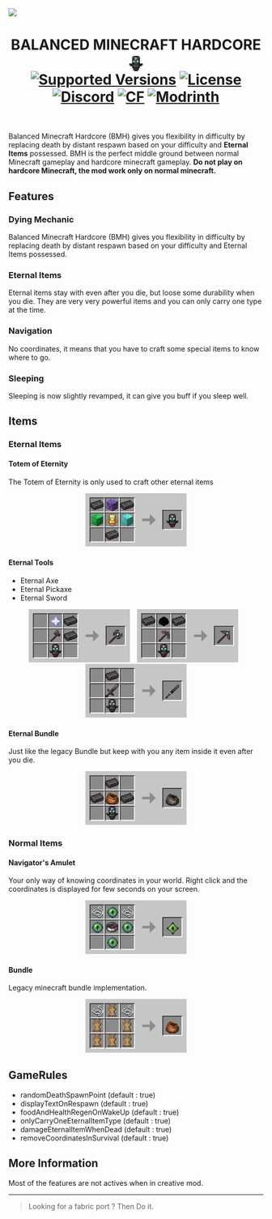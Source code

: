 <img src="https://github.com/MrOrnithorynque/Balanced-Minecraft-Hardcore/blob/main/resources/bmh_banner.png" align="center"> </h1>
<h1 align="center">BALANCED MINECRAFT HARDCORE <img src="https://github.com/MrOrnithorynque/Balanced-Minecraft-Hardcore/blob/main/resources/totem_of_eternity.gif" align="center" width="30"><br>
	<a href="https://minecraft.curseforge.com/projects/balanced-minecraft-hardcore/files"><img src="https://cf.way2muchnoise.eu/versions/For%20MC_982343_all.svg" alt="Supported Versions"></a>
	<a href="https://github.com/MrOrnithorynque/Balanced-Minecraft-Hardcore/blob/main/LICENSE"><img src="https://img.shields.io/github/license/MrOrnithorynque/Balanced-Minecraft-Hardcore?style=flat&color=900c3f" alt="License"></a>
	<a href="https://discord.gg/AcdnVpVSZw"><img src="https://img.shields.io/discord/1213624965656739912?color=5865f2&label=Discord&style=flat" alt="Discord"></a>
	<a href="https://minecraft.curseforge.com/projects/balanced-minecraft-hardcore"><img src="http://cf.way2muchnoise.eu/full_982343.svg" alt="CF"></a>
  <a href="https://modrinth.com/mod/create"><img src="https://img.shields.io/modrinth/dt/balanced-minecraft-hardcore?logo=modrinth&label=&suffix=%20&style=flat&color=242629&labelColor=5ca424&logoColor=1c1c1c" alt="Modrinth"></a>
    <br><br>
</h1>

Balanced Minecraft Hardcore (BMH) gives you flexibility in difficulty by replacing death by distant respawn based on your difficulty and **Eternal Items** possessed. BMH is the perfect middle ground between normal Minecraft gameplay and hardcore minecraft gameplay.
**Do not play on hardcore Minecraft, the mod work only on normal minecraft.**

## Features

### Dying Mechanic

Balanced Minecraft Hardcore (BMH) gives you flexibility in difficulty by replacing death by distant respawn based on your difficulty and Eternal Items possessed.

### Eternal Items

Eternal items stay with even after you die, but loose some durability when you die. They are very very powerful items and you can only carry one type at the time.

### Navigation

No coordinates, it means that you have to craft some special items to know where to go.

### Sleeping

Sleeping is now slightly revamped, it can give you buff if you sleep well.

## Items

### Eternal Items

#### Totem of Eternity

The Totem of Eternity is only used to craft other eternal items

<p align="center">
  <img src="resources/totem_of_eternity_crafting_grid.png" alt="totem_of_eternity_crafting_grid" width="200">
</p>

#### Eternal Tools

- Eternal Axe
- Eternal Pickaxe
- Eternal Sword

<p align="center">
  <img src="resources/eternal_axe_crafting_grid.png" alt="eternal_axe_crafting_grid" width="200" style="margin-right: 10px;">
  <img src="resources/eternal_pickaxe_crafting_grid.png" alt="eternal_pickaxe_crafting_grid" width="200" style="margin-right: 10px;">
  <img src="resources/eternal_sword_crafting_grid.png" alt="eternal_sword_crafting_grid" width="200">
</p>

#### Eternal Bundle

Just like the legacy Bundle but keep with you any item inside it even after you die.

<p align="center">
  <img src="resources/eternal_bundle_crafting_grid.png" alt="eternal_bundle_crafting_grid" width="200">
</p>

### Normal Items

#### Navigator's Amulet

Your only way of knowing coordinates in your world. Right click and the coordinates is displayed for few seconds on your screen.

<p align="center">
  <img src="resources/navigator_amulet_crafting_grid.png" alt="navigator_amulet_crafting_grid" width="200">
</p>

#### Bundle

Legacy minecraft bundle implementation.

<p align="center">
  <img src="resources/bundle_crafting_grid.png" alt="bundle_crafting_grid" width="200">
</p>


## GameRules

- randomDeathSpawnPoint (default : true)
- displayTextOnRespawn (default : true)
- foodAndHealthRegenOnWakeUp (default : true)
- onlyCarryOneEternalItemType (default : true)
- damageEternalItemWhenDead (default : true)
- removeCoordinatesInSurvival (default : true)

## More Information

Most of the features are not actives when in creative mod.

---

> Looking for a fabric port ? Then Do it.
